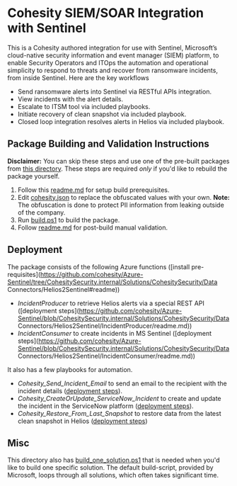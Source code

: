 # Cohesity SIEM/SOAR Integration with Sentinel
This is a Cohesity authored integration for use with Sentinel, Microsoft’s cloud-native security information and event manager (SIEM) platform, to enable Security Operators and ITOps the automation and operational simplicity to respond to threats and recover from ransomware incidents, from inside Sentinel. Here are the key workflows 
* Send ransomware alerts into Sentinel via RESTful APIs integration.
* View incidents with the alert details.
* Escalate to ITSM tool via included playbooks.
* Initiate recovery of clean snapshot via included playbook.
* Closed loop integration resolves alerts in Helios via included playbook.

## Package Building and Validation Instructions
__Disclaimer:__ You can skip these steps and use one of the pre-built packages from [this directory](https://github.com/cohesity/Azure-Sentinel/tree/CohesitySecurity.internal/Solutions/CohesitySecurity/Package). These steps are required _only_ if you'd like to rebuild the package yourself.
1. Follow this [readme.md](https://github.com/cohesity/Azure-Sentinel/blob/CohesitySecurity.internal/Solutions/README.md) for setup build prerequisites.
2. Edit [cohesity.json](https://github.com/cohesity/Azure-Sentinel/blob/CohesitySecurity.internal/Solutions/CohesitySecurity/cohesity.json) to replace the obfuscated values with your own. __Note:__ The obfuscation is done to protect PII information from leaking outside of the company.
3. Run [build.ps1](https://github.com/cohesity/Azure-Sentinel/blob/CohesitySecurity.internal/Solutions/CohesitySecurity/build.ps1) to build the package.
4. Follow [readme.md](https://github.com/cohesity/Azure-Sentinel/blob/CohesitySecurity.internal/Solutions/README.md) for post-build manual validation.

## Deployment
The package consists of the following Azure functions ([install pre-requisites](https://github.com/cohesity/Azure-Sentinel/tree/CohesitySecurity.internal/Solutions/CohesitySecurity/Data Connectors/Helios2Sentinel#readme))
* _IncidentProducer_ to retrieve Helios alerts via a special REST API ([deployment steps](https://github.com/cohesity/Azure-Sentinel/blob/CohesitySecurity.internal/Solutions/CohesitySecurity/Data Connectors/Helios2Sentinel/IncidentProducer/readme.md))
* _IncidentConsumer_ to create incidents in MS Sentinel ([deployment steps](https://github.com/cohesity/Azure-Sentinel/blob/CohesitySecurity.internal/Solutions/CohesitySecurity/Data Connectors/Helios2Sentinel/IncidentConsumer/readme.md))

It also has a few playbooks for automation.
* *Cohesity_Send_Incident_Email* to send an email to the recipient with the incident details ([deployment steps](https://github.com/cohesity/Azure-Sentinel/tree/CohesitySecurity.internal/Solutions/CohesitySecurity/Playbooks/Cohesity_Send_Incident_Email#readme.md)).
* *Cohesity_CreateOrUpdate_ServiceNow_Incident* to create and update the incident in the ServiceNow platform ([deployment steps](https://github.com/cohesity/Azure-Sentinel/tree/CohesitySecurity.internal/Solutions/CohesitySecurity/Playbooks/Cohesity_CreateOrUpdate_ServiceNow_Incident#readme.md)).
* *Cohesity_Restore_From_Last_Snapshot* to restore data from the latest clean snapshot in Helios ([deployment steps](https://github.com/cohesity/Azure-Sentinel/tree/CohesitySecurity.internal/Solutions/CohesitySecurity/Playbooks/Cohesity_Restore_From_Last_Snapshot#readme.md))

## Misc
This directory also has [build_one_solution.ps1](https://github.com/cohesity/Azure-Sentinel/blob/CohesitySecurity.internal/Solutions/CohesitySecurity/build_one_solution.ps1) that is needed when you'd like to build one specific solution.
The default build-script, provided by Microsoft, loops through all solutions, which often takes significant time.
